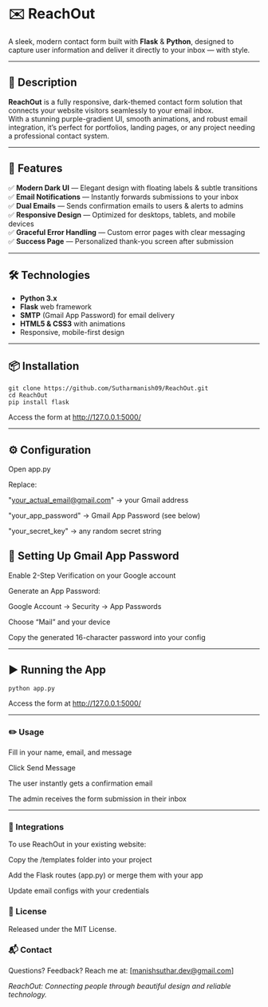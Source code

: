 # ✉️ ReachOut

A sleek, modern contact form built with **Flask** & **Python**, designed to capture user information and deliver it directly to your inbox — with style.

---

## 📝 Description

**ReachOut** is a fully responsive, dark-themed contact form solution that connects your website visitors seamlessly to your email inbox.  
With a stunning purple-gradient UI, smooth animations, and robust email integration, it’s perfect for portfolios, landing pages, or any project needing a professional contact system.

---

## 🚀 Features

✅ **Modern Dark UI** — Elegant design with floating labels & subtle transitions  
✅ **Email Notifications** — Instantly forwards submissions to your inbox  
✅ **Dual Emails** — Sends confirmation emails to users & alerts to admins  
✅ **Responsive Design** — Optimized for desktops, tablets, and mobile devices  
✅ **Graceful Error Handling** — Custom error pages with clear messaging  
✅ **Success Page** — Personalized thank-you screen after submission

---

## 🛠️ Technologies

- **Python 3.x**
- **Flask** web framework
- **SMTP** (Gmail App Password) for email delivery
- **HTML5 & CSS3** with animations
- Responsive, mobile-first design

---

## 📦 Installation

```
git clone https://github.com/Sutharmanish09/ReachOut.git
cd ReachOut
pip install flask
```

Access the form at http://127.0.0.1:5000/

---

## ⚙️ Configuration

   Open app.py

   Replace:

   "your_actual_email@gmail.com" → your Gmail address

   "your_app_password" → Gmail App Password (see below)

   "your_secret_key" → any random secret string

## 🔑 Setting Up Gmail App Password

   Enable 2-Step Verification on your Google account

   Generate an App Password:

   Google Account → Security → App Passwords

   Choose “Mail” and your device

   Copy the generated 16-character password into your config

---

## ▶️ Running the App
```
python app.py
```

Access the form at http://127.0.0.1:5000/

---

### ✏️ Usage

   Fill in your name, email, and message

   Click Send Message

   The user instantly gets a confirmation email

   The admin receives the form submission in their inbox

---

### 🔗 Integrations

To use ReachOut in your existing website:

   Copy the /templates folder into your project

   Add the Flask routes (app.py) or merge them with your app

   Update email configs with your credentials

### 📄 License

Released under the MIT License.

### 📬 Contact

Questions? Feedback?
Reach me at: [manishsuthar.dev@gmail.com]


*ReachOut: Connecting people through beautiful design and reliable technology.*
